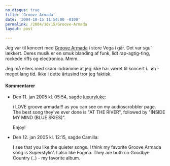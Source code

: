 ```yaml
---
no_disqus: true
title: 'Groove Armada'
date: '2004-10-15 11:54:00 -0100'
permalink: /2004/10/15/Groove-Armada
layout: post

---
```

Jeg var til koncert med [Groove Armada](http://www.groovearmada.com/) i store Vega i går. Det var sgu' lækkert. Deres musik er en smuk blanding af funk, lidt rap-agtig-ting, rockede riffs og electronica. Mmm.

Jeg må ellers med skam indrømme at jeg ikke har været til koncert i.. øh - meget lang tid. Ikke i dette årtusind tror jeg faktisk.
<div class="vintage-comments">
<h4>Kommentarer </h4>
<ul class="vintage-comments-list"><li>
<p class="comment-meta">Den <time datetime="2005-01-11T17:54:43+01:00">11. jan 2005 kl.  05:54</time>, sagde <a href="http://www.butterlabel.com">luxuryluke</a>:</p>
<p>i LOVE groove armada!!! as you can see on my audioscrobbler page. The best song they've ever done is "AT THE RIVER", followed by "INSIDE MY MIND (BLUE SKIES)".</p>
<p>Enjoy!</p>
</li>

<li>
<p class="comment-meta">Den <time datetime="2005-01-12T12:15:17+01:00">12. jan 2005 kl.  12:15</time>, sagde Camilla:</p>
<p>I see that you like the quieter songs. I think my favorite Groove Armada song is Superstylin'. I also like Fogma. They are both on Goodbye Country (..) - my favorite album.</p>
</li>
</ul>
</div>
